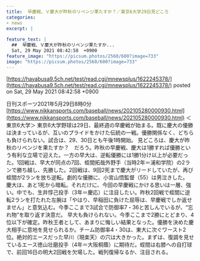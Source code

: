 ```yaml
---
title:  早慶戦、Ｖ慶大が昨秋のリベンジ果たすか？／東京6大学29日見どころ  
categories:
- news
excerpt: |
  
feature_text: |
  ##  早慶戦、Ｖ慶大が昨秋のリベンジ果たすか...
  Sat, 29 May 2021 08:42:58  +0900
feature_image: "https://picsum.photos/2560/600?image=733"
image: "https://picsum.photos/2560/600?image=733"
---
```


[https://hayabusa9.5ch.net/test/read.cgi/mnewsplus/1622245378/](https://hayabusa9.5ch.net/test/read.cgi/mnewsplus/1622245378/)
posted on Sat, 29 May 2021 08:42:58  +0900

<!--more-->

日刊スポーツ2021年5月29日8時0分 [https://www.nikkansports.com/baseball/news/202105280000930.html](https://www.nikkansports.com/baseball/news/202105280000930.html) ＜東京6大学＞ 東京6大学野球は29日、最終週の早慶戦が始まる。既に慶大の優勝は決まっているが、互いのプライドをかけた伝統の一戦。優勝関係なく、どちらも負けられない。試合は、29、30日とも午後1時開始。 見どころは、慶大が昨秋のリベンジを果たすか？　だろう。昨秋の早慶戦、慶大は1勝すれば優勝という有利な立場で迎えた。一方の早大は、逆転優勝には1勝1分け以上が必要だった。1回戦は、早大が同点の7回、蛭間拓哉外野手（当時2年＝浦和学院）の2ランで勝ち越し、先勝した。2回戦は、9回2死まで慶大がリードしていたが、再び蛭間が2ランを放ち逆転。劇的な優勝に、小宮山悟監督（55）は男泣きした。 慶大は、あと1死から暗転。それだけに、今回の早慶戦にかける思いは一層、強い。中でも、生井惇己投手（3年＝慶応）に注目したい。昨秋2回戦で蛭間に逆転2ランを打たれた左腕は「やはり、早稲田に負けた屈辱は、早慶戦でしか返せません」と意気込む。今季ここまで3試合で防御率7・36と苦しんでいるが、“忘れ物”を取り返す決意だ。 早大も負けられない。今季ここまで2勝にとどまり、4位以下が確定。昨秋王者として、あまりに悔しい結果となった。優勝を決めた慶大相手に意地を見せられるか。チーム防御率4・30は、東大に次ぐワースト2位。絶対的エースだった早川（現楽天）の穴は大きかった。まずは、復調を見せているエース徳山壮磨投手（4年＝大阪桐蔭）に期待だ。蛭間は右膝への自打球で、前回16日の明大2回戦を欠場した。戦列復帰なるか、注目される。

